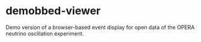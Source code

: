 # demobbed-viewer
Demo version of a browser-based event display for open data of the OPERA neutrino oscillation experiment.
